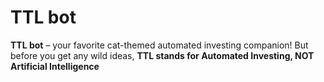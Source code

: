 # TTL bot

**TTL bot** – your favorite cat-themed automated investing companion! But before you get any wild ideas, **TTL stands for Automated Investing, NOT Artificial Intelligence** 


